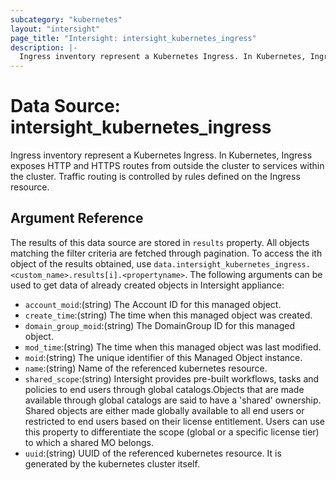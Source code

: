 ```yaml
---
subcategory: "kubernetes"
layout: "intersight"
page_title: "Intersight: intersight_kubernetes_ingress"
description: |-
  Ingress inventory represent a Kubernetes Ingress. In Kubernetes, Ingress exposes HTTP and HTTPS routes from outside the cluster to services within the cluster. Traffic routing is controlled by rules defined on the Ingress resource.
---
```


# Data Source: intersight_kubernetes_ingress
Ingress inventory represent a Kubernetes Ingress. In Kubernetes, Ingress exposes HTTP and HTTPS routes from outside the cluster to services within the cluster. Traffic routing is controlled by rules defined on the Ingress resource.
## Argument Reference
The results of this data source are stored in `results` property.
All objects matching the filter criteria are fetched through pagination.
To access the ith object of the results obtained, use `data.intersight_kubernetes_ingress.<custom_name>.results[i].<propertyname>`.
The following arguments can be used to get data of already created objects in Intersight appliance:
* `account_moid`:(string) The Account ID for this managed object. 
* `create_time`:(string) The time when this managed object was created. 
* `domain_group_moid`:(string) The DomainGroup ID for this managed object. 
* `mod_time`:(string) The time when this managed object was last modified. 
* `moid`:(string) The unique identifier of this Managed Object instance. 
* `name`:(string) Name of the referenced kubernetes resource. 
* `shared_scope`:(string) Intersight provides pre-built workflows, tasks and policies to end users through global catalogs.Objects that are made available through global catalogs are said to have a 'shared' ownership. Shared objects are either made globally available to all end users or restricted to end users based on their license entitlement. Users can use this property to differentiate the scope (global or a specific license tier) to which a shared MO belongs. 
* `uuid`:(string) UUID of the referenced kubernetes resource. It is generated by the kubernetes cluster itself. 
 